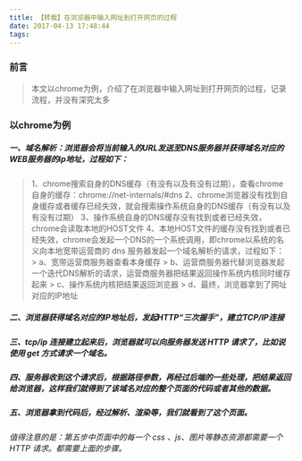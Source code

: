 ```yaml
---
title: 【转载】在浏览器中输入网址到打开网页的过程
date: 2017-04-13 17:48:44
tags:
---
```

### 前言
> 本文以chrome为例，介绍了在浏览器中输入网址到打开网页的过程，记录流程，并没有深究太多

<!--more-->
### 以chrome为例
##### 一、域名解析：浏览器会将当前输入的URL发送至DNS服务器并获得域名对应的WEB服务器的ip地址，过程如下：
> 1、chrome搜索自身的DNS缓存（有没有以及有没有过期），查看chrome自身的缓存：chrome://net-internals/#dns
> 2、chrome浏览器没有找到自身缓存或者缓存已经失效，就会搜索操作系统自身的DNS缓存（有没有以及有没有过期）
> 3、操作系统自身的DNS缓存没有找到或者已经失效，chrome会读取本地的HOST文件
> 4、本地HOST文件的缓存没有找到或者已经失效，chrome会发起一个DNS的一个系统调用，即chrome以系统的名义向本地宽带运营商的 dns 服务器发起一个域名解析的请求，过程如下：
    > a、宽带运营商服务器查看本身缓存
    > b、运营商服务器代替浏览器发起一个迭代DNS解析的请求，运营商服务器把结果返回操作系统内核同时缓存起来
    > c、操作系统内核把结果返回浏览器
    > d、最终，浏览器拿到了网址对应的IP地址
##### 二、浏览器获得域名对应的IP地址后，发起HTTP“三次握手”，建立TCP/IP连接
##### 三、tcp/ip 连接建立起来后，浏览器就可以向服务器发送 HTTP 请求了，比如说使用 get 方式请求一个域名。
##### 四、服务器收到这个请求后，根据路径参数，再经过后端的一些处理，把结果返回给浏览器，这样我们就得到了该域名对应的整个页面的代码或者其他的数据。
##### 五、浏览器拿到代码后，经过解析、渲染等，我们就看到了这个页面。
*值得注意的是：第五步中页面中的每一个 css 、js、图片等静态资源都需要一个 HTTP 请求。都需要上面的步骤。*
